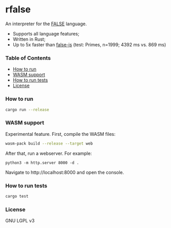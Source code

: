 # rfalse

An interpreter for the [FALSE](https://esolangs.org/wiki/FALSE) language.

- Supports all language features;
- Written in Rust;
- Up to 5x faster than [false-js](http://www.quirkster.com/iano/js/false-js.html) (test: Primes, n=1999; 4392 ms vs. 869 ms)

### Table of Contents

- [How to run](#how-to-run)
- [WASM support](#wasm-support)
- [How to run tests](#how-to-run-tests)
- [License](#license)

### How to run

```sh
cargo run --release
```

### WASM support

Experimental feature. First, compile the WASM files:

```sh
wasm-pack build --release --target web
```

After that, run a webserver. For example:

```
python3 -m http.server 8000 -d .
```

Navigate to http://localhost:8000 and open the console.

### How to run tests

```sh
cargo test
```

### License

GNU LGPL v3
